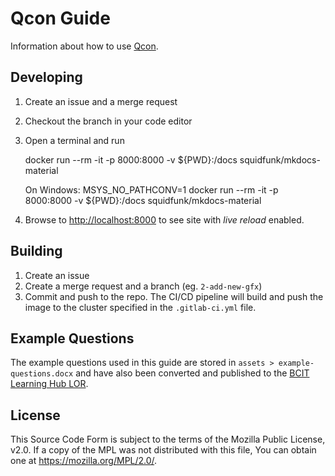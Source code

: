 # Qcon Guide

Information about how to use [Qcon](https://qcon.ltc.bcit.ca).

## Developing

1. Create an issue and a merge request
1. Checkout the branch in your code editor
1. Open a terminal and run

    docker run --rm -it -p 8000:8000 -v ${PWD}:/docs squidfunk/mkdocs-material

    On Windows:
    MSYS_NO_PATHCONV=1 docker run --rm -it -p 8000:8000 -v ${PWD}:/docs squidfunk/mkdocs-material

1. Browse to [http://localhost:8000](http://localhost:8000) to see site with *live reload* enabled.

## Building

1. Create an issue
2. Create a merge request and a branch (eg. `2-add-new-gfx`)
3. Commit and push to the repo. The CI/CD pipeline will build and push the image to the cluster specified in the `.gitlab-ci.yml` file.

## Example Questions

The example questions used in this guide are stored in `assets > example-questions.docx` and have also been converted and published to the [BCIT Learning Hub LOR](https://learn.bcit.ca/d2l/lor/viewer/view.d2l?ou=6605&loIdentId=41953).

## License

This Source Code Form is subject to the terms of the Mozilla Public
License, v2.0. If a copy of the MPL was not distributed with this
file, You can obtain one at <https://mozilla.org/MPL/2.0/>.
